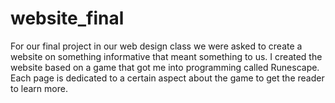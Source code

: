 # website_final

For our final project in our web design class we were asked to create a website on something informative that meant something to us.
I created the website based on a game that got me into programming called Runescape. Each page is dedicated to a certain aspect about the game
to get the reader to learn more.
